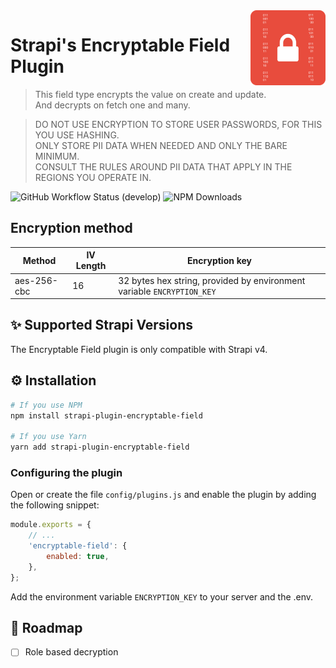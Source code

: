 <img src="logo_small.png" align="right" />

# Strapi's Encryptable Field Plugin

> This field type encrypts the value on create and update.  
> And decrypts on fetch one and many.

> DO NOT USE ENCRYPTION TO STORE USER PASSWORDS, FOR THIS YOU USE HASHING.  
> ONLY STORE PII DATA WHEN NEEDED AND ONLY THE BARE MINIMUM.   
> CONSULT THE RULES AROUND PII DATA THAT APPLY IN THE REGIONS YOU OPERATE IN.

![GitHub Workflow Status (develop)](https://img.shields.io/github/actions/workflow/status/edwin-luijten/strapi-encryptable-field/npm-publish.yml?style=for-the-badge)
![NPM Downloads](https://img.shields.io/npm/dm/strapi-plugin-encryptable-field?style=for-the-badge)

## Encryption method

| Method      | IV Length | Encryption key                                                         |
|-------------|-----------|------------------------------------------------------------------------|
| aes-256-cbc | 16        | 32 bytes hex string, provided by environment variable `ENCRYPTION_KEY` |


## ✨ Supported Strapi Versions

The Encryptable Field plugin is only compatible with Strapi v4.

## ⚙️ Installation

```bash
# If you use NPM
npm install strapi-plugin-encryptable-field

# If you use Yarn
yarn add strapi-plugin-encryptable-field
```

### Configuring the plugin

Open or create the file `config/plugins.js` and enable the plugin by adding the following snippet:

```js
module.exports = {
    // ...
    'encryptable-field': {
        enabled: true,
    },
};
```

Add the environment variable `ENCRYPTION_KEY` to your server and the .env.

## 🚀 Roadmap

- [ ] Role based decryption
